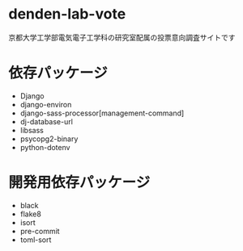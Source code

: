# denden-lab-vote
京都大学工学部電気電子工学科の研究室配属の投票意向調査サイトです

# 依存パッケージ
- Django
- django-environ
- django-sass-processor[management-command]
- dj-database-url
- libsass
- psycopg2-binary
- python-dotenv

# 開発用依存パッケージ
- black
- flake8
- isort
- pre-commit
- toml-sort
